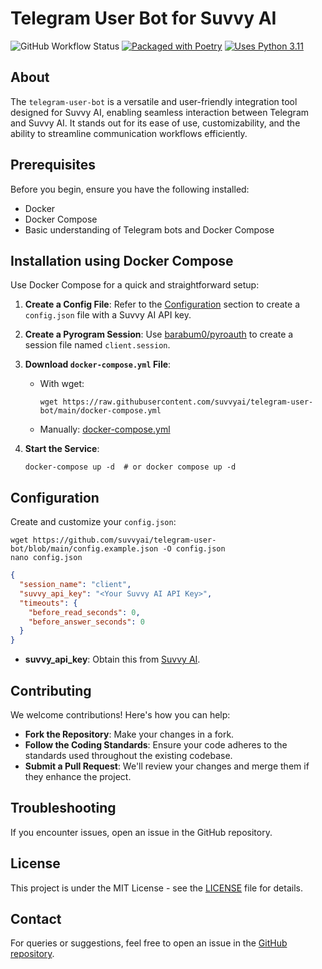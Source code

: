 # Telegram User Bot for Suvvy AI
![GitHub Workflow Status](https://img.shields.io/github/actions/workflow/status/suvvyai/telegram-user-bot/release-package.yml)
[![Packaged with Poetry](https://img.shields.io/badge/packaging-poetry-cyan)](https://python-poetry.org/)
[![Uses Python 3.11](https://img.shields.io/badge/python-3.11-blue?logo=python&logoColor=white)](https://www.python.org/)

## About
The `telegram-user-bot` is a versatile and user-friendly integration tool designed for Suvvy AI, enabling seamless interaction between Telegram and Suvvy AI. It stands out for its ease of use, customizability, and the ability to streamline communication workflows efficiently.

## Prerequisites
Before you begin, ensure you have the following installed:
- Docker
- Docker Compose
- Basic understanding of Telegram bots and Docker Compose

## Installation using Docker Compose
Use Docker Compose for a quick and straightforward setup:

1. **Create a Config File**: 
   Refer to the [Configuration](#configuration) section to create a `config.json` file with a Suvvy AI API key.

2. **Create a Pyrogram Session**: 
   Use [barabum0/pyroauth](https://github.com/barabum0/pyroauth) to create a session file named `client.session`.

3. **Download `docker-compose.yml` File**: 
   - With wget:
     ```shell
     wget https://raw.githubusercontent.com/suvvyai/telegram-user-bot/main/docker-compose.yml
     ```
   - Manually:
     [docker-compose.yml](docker-compose.yml)

4. **Start the Service**:
   ```shell
   docker-compose up -d  # or docker compose up -d
   ```

## Configuration
Create and customize your `config.json`:
```shell
wget https://github.com/suvvyai/telegram-user-bot/blob/main/config.example.json -O config.json
nano config.json
```
```json
{
  "session_name": "client",
  "suvvy_api_key": "<Your Suvvy AI API Key>",
  "timeouts": {
    "before_read_seconds": 0,
    "before_answer_seconds": 0
  }
}
```
- **suvvy_api_key**: Obtain this from [Suvvy AI](https://home.suvvy.ai).

## Contributing
We welcome contributions! Here's how you can help:
- **Fork the Repository**: Make your changes in a fork.
- **Follow the Coding Standards**: Ensure your code adheres to the standards used throughout the existing codebase.
- **Submit a Pull Request**: We'll review your changes and merge them if they enhance the project.

## Troubleshooting
If you encounter issues, open an issue in the GitHub repository.

## License
This project is under the MIT License - see the [LICENSE](LICENSE) file for details.

## Contact
For queries or suggestions, feel free to open an issue in the [GitHub repository](https://github.com/suvvyai/telegram-user-bot/issues).
